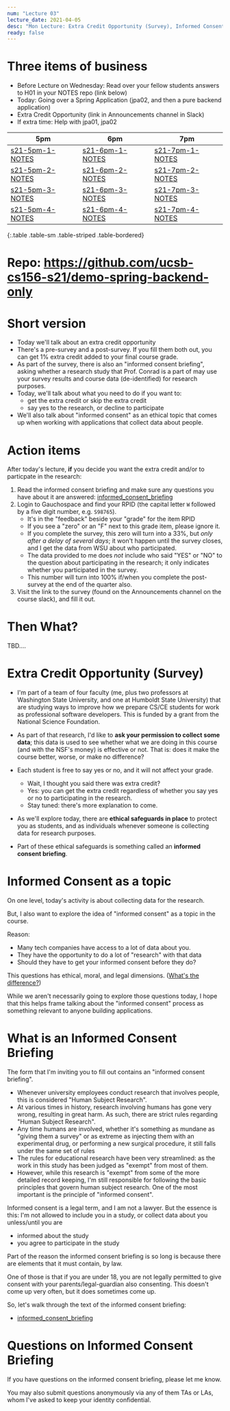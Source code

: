 ```yaml
---
num: "Lecture 03"
lecture_date: 2021-04-05
desc: "Mon Lecture: Extra Credit Opportunity (Survey), Informed Consent"
ready: false
---
```



# Three items of business

* Before Lecture on Wednesday: Read over your fellow students answers to H01 in your NOTES repo (link below)
* Today: Going over a Spring Application (jpa02, and then a pure backend application)
* Extra Credit Opportunity (link in Announcements channel in Slack)
* If extra time: Help with jpa01, jpa02


| 5pm | 6pm | 7pm |
|-----|-----|-----|
| [s21-5pm-1-NOTES](https://github.com/ucsb-cs156-s21/s21-5pm-1-NOTES) | [s21-6pm-1-NOTES](https://github.com/ucsb-cs156-s21/s21-6pm-1-NOTES) | [s21-7pm-1-NOTES](https://github.com/ucsb-cs156-s21/s21-7pm-1-NOTES)  |
| [s21-5pm-2-NOTES](https://github.com/ucsb-cs156-s21/s21-5pm-2-NOTES) | [s21-6pm-2-NOTES](https://github.com/ucsb-cs156-s21/s21-6pm-2-NOTES) | [s21-7pm-2-NOTES](https://github.com/ucsb-cs156-s21/s21-7pm-2-NOTES)  |
| [s21-5pm-3-NOTES](https://github.com/ucsb-cs156-s21/s21-5pm-3-NOTES) | [s21-6pm-3-NOTES](https://github.com/ucsb-cs156-s21/s21-6pm-3-NOTES) | [s21-7pm-3-NOTES](https://github.com/ucsb-cs156-s21/s21-7pm-3-NOTES)  |
| [s21-5pm-4-NOTES](https://github.com/ucsb-cs156-s21/s21-5pm-4-NOTES) | [s21-6pm-4-NOTES](https://github.com/ucsb-cs156-s21/s21-6pm-4-NOTES) | [s21-7pm-4-NOTES](https://github.com/ucsb-cs156-s21/s21-7pm-4-NOTES)  |
{:.table .table-sm .table-striped .table-bordered}

# Repo: <https://github.com/ucsb-cs156-s21/demo-spring-backend-only>

# Short version

* Today we'll talk about an extra credit opportunity
* There's a pre-survey and a post-survey.  If you fill them both out, you can get 1% extra credit added to your final course grade.
* As part of the survey, there is also an "informed consent briefing", asking whether a research study that Prof. Conrad is a part of 
  may use your survey results and course data (de-identified) for research purposes.
* Today, we'll talk about what you need to do if you want to:
  - get the extra credit or skip the extra credit
  - say yes to the research, or decline to participate
* We'll also talk about "informed consent" as an ethical topic that comes up when working with applications that collect data about people.
  
# Action items

After today's lecture, **if** you decide you want the extra credit and/or to particpate in the research:

1. Read the informed consent briefing and make sure any questions you have about it are answered: [informed_consent_briefing](informed_consent)
2. Login to Gauchospace and find your RPID (the capital letter `W` followed by a five digit number, e.g. `S98765`).  
   - It's in the "feedback" beside your "grade" for the item RPID 
   - If you see a "zero" or an "F" next to this grade item, please ignore it.
   - If you complete the survey, this zero will turn into a 33%, but _only after a delay of several days_; it won't happen until the survey closes, and I get the data from WSU about who participated.  
   - The data provided to me does *not* include who said "YES" or "NO" to the question about participating in the research; it only indicates whether you participated in the survey.
   - This number will turn into 100% if/when you complete the post- survey at the end of the quarter also.
3. Visit the link to the survey (found on the Announcements channel on the course slack), and fill it out.

# Then What?

TBD.... 

# Extra Credit Opportunity (Survey)

* I'm part of a team of four faculty (me, plus two professors at Washington State University, and one at Humboldt State University) that are studying
  ways to improve how we prepare CS/CE students for work as professional software developers.   This is funded by a grant from the National Science Foundation.
* As part of that research, I'd like to **ask your permission to collect some data**; this data is used to see whether what we are doing in this course
  (and with the NSF's money) is effective or not.  That is: does it make the course better, worse, or make no difference?
* Each student is free to say yes or no, and it will not affect your grade.
  - Wait, I thought you said there was extra credit?
  - Yes: you can get the extra credit regardless of whether you say yes or no to participating in the research.
  - Stay tuned: there's more explanation to come.
  
* As we'll explore today, there are **ethical safeguards in place** to protect you as students, and as individuals whenever someone is collecting data for research
  purposes.   
* Part of these ethical safeguards is something called an **informed consent briefing**.

# Informed Consent as a topic

On one level, today's activity is about collecting data for the research.

But, I also want to explore the idea of "informed consent" as a topic in the course.

Reason: 
* Many tech companies have access to a lot of data about you.
* They have the opportunity to do a lot of "research" with that data
* Should they have to get your informed consent before they do?
 
This questions has ethical, moral, and legal dimensions. ([What's the difference?](https://ethics.org.au/ethics-morality-law-whats-the-difference/))

While we aren't necessarily going to explore those questions today, I hope that this helps frame talking about the "informed consent" process as something relevant to anyone building applications.

# What is an Informed Consent Briefing

The form that I'm inviting you to fill out contains an "informed consent briefing".  

* Whenever university employees conduct research that involves people, this is considered "Human Subject Research".  
* At various times in history, research involving humans has gone very wrong, resulting in great harm.   As such, there are strict rules regarding "Human Subject Research".
* Any time humans are involved, whether it's something as mundane as "giving them a survey" or as extreme as injecting them with an experimental drug, or
  performing a new surgical procedure, it still falls under the same set of rules
* The rules for educational research have been very streamlined: as the work in this study has been judged as "exempt" from most of them.
* However, while this research is "exempt" from some of the more detailed record keeping, I'm still responsible for following the basic principles
  that govern human subject research.  One of the most important is the principle of "informed consent".

Informed consent is a legal term, and I am not a lawyer.  But the essence is this: I'm not allowed to include you in a study, or collect data about you unless/until
you are
* informed about the study
* you agree to participate in the study

Part of the reason the informed consent briefing is so long is because there are elements that it must contain, by law.

One of those is that if you are under 18, you are not legally permitted to give consent with your parents/legal-guardian also consenting.  This doesn't come up very often, but it does sometimes come up.  

So, let's walk through the text of the informed consent briefing:

* [informed_consent_briefing](informed_consent)


# Questions on Informed Consent Briefing

If you have questions on the informed consent briefing, please let me know.

You may also submit questions anonymously via any of them TAs or LAs, whom I've asked to keep your identity confidential.


